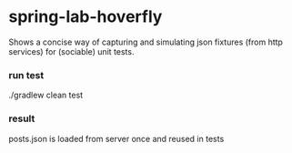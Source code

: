 # spring-lab-hoverfly
Shows a concise way of capturing and simulating json fixtures (from http services) for (sociable) unit tests.

### run test
./gradlew clean test

### result
posts.json is loaded from server once and reused in tests